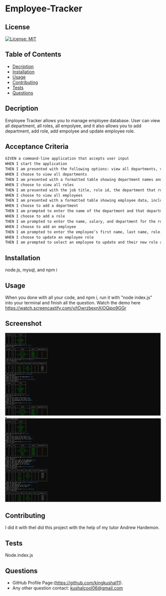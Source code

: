 # Employee-Tracker
## License
[![License: MIT](https://img.shields.io/badge/License-MIT-yellow.svg)](https://opensource.org/licenses/MIT)  
## Table of Contents  
- [Decription](#decription)  
- [Installation](#installation)
- [Usage](#usage) 
- [Contributing](#contributing)  
- [Tests](#tests)   
- [Questions](#questions) 

## Decription
Employee Tracker allows you to manage employee database. User can view all department, all roles, all empolyee, and it also allows you to add department, add role, add empolyee and update employee role. 

## Acceptance Criteria

```md
GIVEN a command-line application that accepts user input
WHEN I start the application
THEN I am presented with the following options: view all departments, view all roles, view all employees, add a department, add a role, add an employee, and update an employee role
WHEN I choose to view all departments
THEN I am presented with a formatted table showing department names and department ids
WHEN I choose to view all roles
THEN I am presented with the job title, role id, the department that role belongs to, and the salary for that role
WHEN I choose to view all employees
THEN I am presented with a formatted table showing employee data, including employee ids, first names, last names, job titles, departments, salaries, and managers that the employees report to
WHEN I choose to add a department
THEN I am prompted to enter the name of the department and that department is added to the database
WHEN I choose to add a role
THEN I am prompted to enter the name, salary, and department for the role and that role is added to the database
WHEN I choose to add an employee
THEN I am prompted to enter the employee’s first name, last name, role, and manager, and that employee is added to the database
WHEN I choose to update an employee role
THEN I am prompted to select an employee to update and their new role and this information is updated in the database 
```
## Installation
node.js, mysql, and npm i

## Usage
When you done with all your code, and npm i, run it with "node index.js" into your terminal and finish all the question. Watch the demo here https://watch.screencastify.com/v/tOwrzbexnXiOQjpo9GGr

## Screenshot
<img src=assets\screen1.png>
<img src=assets\screen2.png>

## Contributing
I did it with theI did this project with the help of my tutor Andrew Hardemon.
## Tests
Node.index.js
## Questions
- GitHub Profile Page:(https://github.com/kingkushal11).
- Any other question contact: kushalcool06@gmail.com